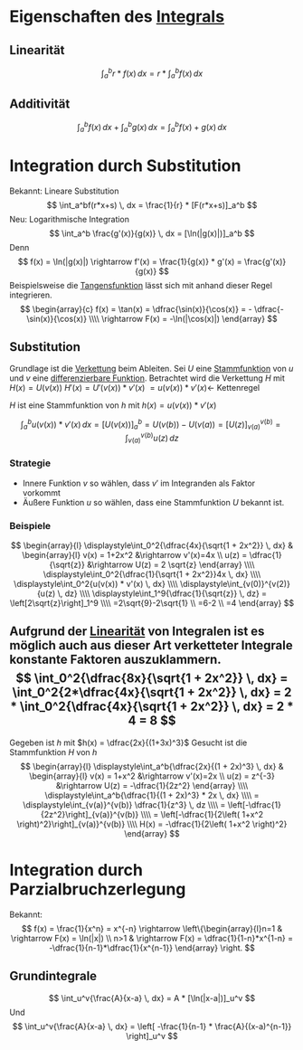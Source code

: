 # Eigenschaften des [Integrals](Integrale%20&%20Rotationskörper.md)
## Linearität
$$
\int_a^br*f(x) \, dx = r*\int_a^bf(x)\, dx
$$
## Additivität
$$
\int_a^bf(x) \, dx + \int_a^bg(x) \, dx = \int_a^bf(x)+g(x)\, dx
$$
# Integration durch Substitution
Bekannt: Lineare Substitution
$$
\int_a^bf(r*x+s) \, dx = \frac{1}{r} * [F(r*x+s)]_a^b 
$$
Neu: Logarithmische Integration
$$
\int_a^b \frac{g'(x)}{g(x)} \, dx = [\ln(|g(x)|)]_a^b
$$
Denn
$$
f(x) = \ln(|g(x)|) \rightarrow f'(x) = \frac{1}{g(x)} * g'(x) = \frac{g'(x)}{g(x)}
$$
Beispielsweise die [Tangensfunktion](Funktionen.md#Tangens) lässt sich mit anhand dieser Regel integrieren.
$$
\begin{array}{c}
f(x) = \tan(x) = \dfrac{\sin(x)}{\cos(x)} = - \dfrac{-\sin(x)}{\cos(x)} \\\\
\rightarrow F(x) = -\ln(|\cos(x)|)
\end{array}
$$
## Substitution
Grundlage ist die [Verkettung](Differentialrechnung.md#Kettenregel) beim Ableiten.
Sei $U$ eine [Stammfunktion](Integrale%20&%20Rotationskörper.md#Stammfunktion) von $u$ und $v$ eine [differenzierbare Funktion](Differentialrechnung.md#Ableitung).
Betrachtet wird die Verkettung $H$ mit $H(x) = U(v(x))$
$H'(x) = U'(v(x)) * v'(x)$
$= u(v(x)) * v'(x) \leftarrow$ Kettenregel

$H$ ist eine Stammfunktion von $h$ mit $h(x) = u(v(x)) * v'(x)$ 

$$
\int_a^b u(v(x)) * v'(x) \, dx = \left[ U(v(x)) \right]_a^b = U(v(b)) - U(v(a)) = \left[ U(z) \right]_{v(a)}^{v(b)} = \int_{v(a)}^{v(b)} u(z)  \, dz
$$
### Strategie
- Innere Funktion $v$ so wählen, dass $v'$ im Integranden als Faktor vorkommt
- Äußere Funktion $u$ so wählen, dass eine Stammfunktion $U$ bekannt ist.

### Beispiele
$$
\begin{array}{l}
\displaystyle\int_0^2{\dfrac{4x}{\sqrt{1 + 2x^2}} \, dx} 
& \begin{array}{l} 
v(x) = 1+2x^2 &\rightarrow v'(x)=4x \\
u(z) = \dfrac{1}{\sqrt{z}} &\rightarrow U(z) = 2 \sqrt{z}
\end{array}
\\\\
\displaystyle\int_0^2{\dfrac{1}{\sqrt{1 + 2x^2}}4x \, dx}
\\\\
\displaystyle\int_0^2{u(v(x)) * v'(x) \, dx} 
\\\\
\displaystyle\int_{v(0)}^{v(2)}{u(z) \, dz}
\\\\
\displaystyle\int_1^9{\dfrac{1}{\sqrt{z}} \, dz} = \left[2\sqrt{z}\right]_1^9 
\\\\
=2\sqrt{9}-2\sqrt{1} \\
=6-2 \\
=4
\end{array}
$$

Aufgrund der [Linearität](#Linearität) von Integralen ist es möglich auch aus dieser Art verketteter Integrale konstante Faktoren auszuklammern.
$$
\int_0^2{\dfrac{8x}{\sqrt{1 + 2x^2}} \, dx} = \int_0^2{2*\dfrac{4x}{\sqrt{1 + 2x^2}} \, dx} = 2 * \int_0^2{\dfrac{4x}{\sqrt{1 + 2x^2}} \, dx} = 2 * 4 = 8 
$$
---
Gegeben ist $h$ mit $h(x) = \dfrac{2x}{(1+3x)^3}$ 
Gesucht ist die Stammfunktion $H$ von $h$ 
$$
\begin{array}{l}
\displaystyle\int_a^b{\dfrac{2x}{(1 + 2x)^3} \, dx} 
& \begin{array}{l} 
v(x) = 1+x^2 &\rightarrow v'(x)=2x \\
u(z) = z^{-3} &\rightarrow U(z) = -\dfrac{1}{2z^2}
\end{array}
\\\\
\displaystyle\int_a^b{\dfrac{1}{(1 + 2x)^3} * 2x \, dx}
\\\\
= \displaystyle\int_{v(a)}^{v(b)} \dfrac{1}{z^3} \, dz
\\\\
= \left[-\dfrac{1}{2z^2}\right]_{v(a)}^{v(b)}
\\\\
= \left[-\dfrac{1}{2\left( 1+x^2 \right)^2}\right]_{v(a)}^{v(b)}
\\\\
H(x) = -\dfrac{1}{2\left( 1+x^2 \right)^2}
\end{array}
$$

# Integration durch Parzialbruchzerlegung
Bekannt:
$$
f(x) = \frac{1}{x^n} = x^{-n} \rightarrow \left\{\begin{array}{l}n=1 & \rightarrow F(x) = \ln(|x|) \\ n>1 & \rightarrow F(x) = \dfrac{1}{1-n}*x^{1-n} = -\dfrac{1}{n-1}*\dfrac{1}{x^{n-1}} 
\end{array} \right.
$$

## Grundintegrale
$$
\int_u^v{\frac{A}{x-a} \, dx} = A * [\ln(|x-a|)]_u^v
$$
Und
$$
\int_u^v{\frac{A}{x-a} \, dx} = \left[ -\frac{1}{n-1} * \frac{A}{(x-a)^{n-1}} \right]_u^v
$$
